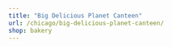 ```yaml
---
title: "Big Delicious Planet Canteen"
url: /chicago/big-delicious-planet-canteen/
shop: bakery
---
```

